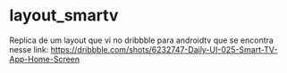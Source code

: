 # layout_smartv

Replica de um layout que vi no dribbble para androidtv que se encontra nesse link: https://dribbble.com/shots/6232747-Daily-UI-025-Smart-TV-App-Home-Screen

